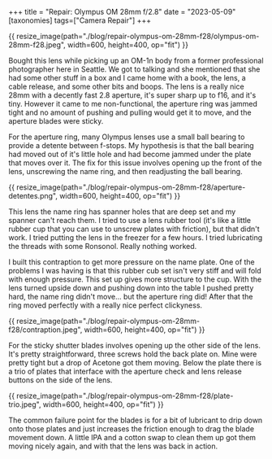 +++
title = "Repair: Olympus OM 28mm f/2.8"
date = "2023-05-09"
[taxonomies]
tags=["Camera Repair"]
+++

{{ resize_image(path="./blog/repair-olympus-om-28mm-f28/olympus-om-28mm-f28.jpeg", width=600, height=400, op="fit") }}

Bought this lens while picking up an OM-1n body from a former professional photographer here in Seattle. We got to talking and she mentioned that she had some other stuff in a box and I came home with a book, the lens, a cable release, and some other bits and boops. The lens is a really nice 28mm with a decently fast 2.8 aperture, it's super sharp up to f16, and it's tiny. However it came to me non-functional, the aperture ring was jammed tight and no amount of pushing and pulling would get it to move, and the aperture blades were sticky.

For the aperture ring, many Olympus lenses use a small ball bearing to provide a detente between f-stops. My hypothesis is that the ball bearing had moved out of it's little hole and had become jammed under the plate that moves over it. The fix for this issue involves opening up the front of the lens, unscrewing the name ring, and then readjusting the ball bearing.

{{ resize_image(path="./blog/repair-olympus-om-28mm-f28/aperture-detentes.png", width=600, height=400, op="fit") }}

This lens the name ring has spanner holes that are deep set and my spanner can't reach them. I tried to use a lens rubber tool (it's like a little rubber cup that you can use to unscrew plates with friction), but that didn't work. I tried putting the lens in the freezer for a few hours. I tried lubricating the threads with some Ronsonol. Really nothing worked.

I built this contraption to get more pressure on the name plate. One of the problems I was having is that this rubber cub set isn't very stiff and will fold with enough pressure. This set up gives more structure to the cup. With the lens turned upside down and pushing down into the table I pushed pretty hard, the name ring didn't move... but the aperture ring did! After that the ring moved perfectly with a really nice perfect clickyness.

{{ resize_image(path="./blog/repair-olympus-om-28mm-f28/contraption.jpeg", width=600, height=400, op="fit") }}

For the sticky shutter blades involves opening up the other side of the lens. It's pretty straightforward, three screws hold the back plate on. Mine were pretty tight but a drop of Acetone got them moving. Below the plate there is a trio of plates that interface with the aperture check and lens release buttons on the side of the lens.

{{ resize_image(path="./blog/repair-olympus-om-28mm-f28/plate-trio.jpeg", width=600, height=400, op="fit") }}

The common failure point for the blades is for a bit of lubricant to drip down onto those plates and just increases the friction enough to drag the blade movement down. A little IPA and a cotton swap to clean them up got them moving nicely again, and with that the lens was back in action.
